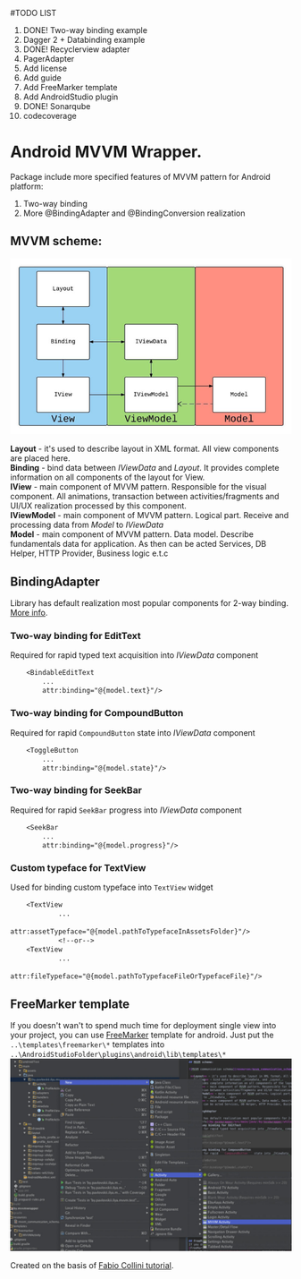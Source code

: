 #TODO LIST
1. DONE! Two-way binding example
2. Dagger 2 + Databinding example
3. DONE! Recyclerview adapter
4. PagerAdapter
5. Add license
6. Add guide
7. Add FreeMarker template
8. Add AndroidStudio plugin
9. DONE! Sonarqube 
10. codecoverage

# Android MVVM Wrapper.

Package include more specified features of MVVM pattern for Android platform:

1. Two-way binding</br>
2. More @BindingAdapter and @BindingConversion realization</br>

## MVVM scheme:

![MVVM communication schema](resources/mvvm_communication_schema.jpg)
 
 **Layout** - it's used to describe layout in XML format. All view components are placed here.<br>
 **Binding** - bind data between _IViewData_ and _Layout_. 
 It provides complete information on all components of the layout for View. <br>
 **IView** - main component of MVVM pattern. Responsible for the visual component. All animations, 
 transaction between activities/fragments and UI/UX realization processed by this component.<br> 
 **IViewModel** - main component of MVVM pattern. Logical part. Receive and processing data from 
 _Model_ to _IViewData_  <br> 
 **Model** - main component of MVVM pattern. Data model. Describe fundamentals data for application.
 As then can be acted Services, DB Helper, HTTP Provider, Business logic e.t.c<br>
 
## BindingAdapter
 
 Library has default realization most popular components for 2-way binding. 
 [More info](by.mvvmwrapper/src/main/java//by/mvvmwrapper/utils/binding/BindingAdapterHelper.java).
### Two-way binding for EditText 
Required for rapid typed text acquisition into _IViewData_ component
```
    <BindableEditText
        ...
        attr:binding="@{model.text}"/> 
```
### Two-way binding for CompoundButton
Required for rapid ```CompoundButton``` state into _IViewData_ component
```
    <ToggleButton
        ...
        attr:binding="@{model.state}"/> 
```
### Two-way binding for SeekBar
Required for rapid ```SeekBar``` progress into _IViewData_ component
```
    <SeekBar
        ...
        attr:binding="@{model.progress}"/> 
```
### Custom typeface for TextView
Used for binding custom typeface into ```TextView``` widget
```
    <TextView
            ...
            attr:assetTypeface="@{model.pathToTypefaceInAssetsFolder}"/>
            <!--or-->
    <TextView
            ...
            attr:fileTypeface="@{model.pathToTypefaceFileOrTypefaceFile}"/>
```

## FreeMarker template
If you doesn't wan't to spend much time for deployment single view into your project, you can use
[FreeMarker](http://freemarker.org/) template for android.
Just put the ```..\templates\freemarker\*``` templates into ```..\AndroidStudioFolder\plugins\android\lib\templates\*```
![How to use template](resources/use_freemarker_template.jpg)


 
Created on the basis of [Fabio Collini tutorial](https://medium.com/@fabioCollini/android-data-binding-f9f9d3afc761).
